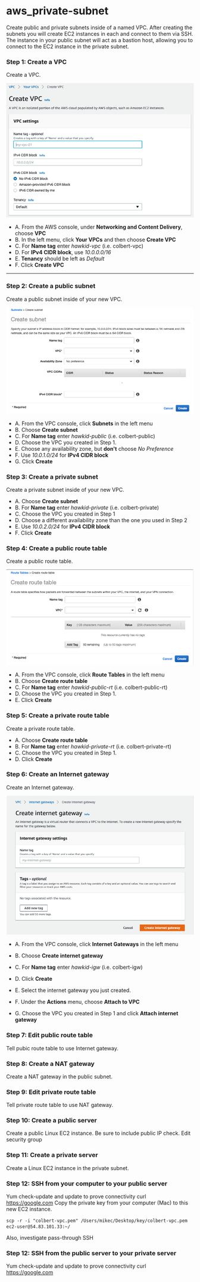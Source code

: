 # aws_private-subnet
Create public and private subnets inside of a named VPC. After creating the subnets you will create EC2 instances in each and connect to them via SSH. The instance in your public subnet will act as a bastion host, allowing you to connect to the EC2 instance in the private subnet.

### Step 1: Create a VPC
Create a VPC.

![Creating a VPC](/images/create-vpc.jpg)

* A. From the AWS console, under **Networking and Content Delivery**, choose **VPC**
* B. In the left menu, click **Your VPCs** and then choose **Create VPC**
* C. For **Name tag** enter *hawkid-vpc* (i.e. colbert-vpc)
* D. For **IPv4 CIDR block**, use *10.0.0.0/16*
* E. **Tenancy** should be left as *Default*
* F. Click **Create VPC**

***

### Step 2: Create a public subnet
Create a public subnet inside of your new VPC.

![Creating a public subnet](/images/create-subnet.jpg)

* A. From the VPC console, click **Subnets** in the left menu
* B. Choose **Create subnet**
* C. For **Name tag** enter *hawkid-public* (i.e. colbert-public)
* D. Choose the VPC you created in Step 1.
* E. Choose any availability zone, but **don't** choose *No Preference*
* F. Use *10.0.1.0/24* for **IPv4 CIDR block**
* G. Click **Create**


### Step 3: Create a private subnet
Create a private subnet inside of your new VPC.

* A. Choose **Create subnet**
* B. For **Name tag** enter *hawkid-private* (i.e. colbert-private)
* C. Choose the VPC you created in Step 1
* D. Choose a different availability zone than the one you used in Step 2
* E. Use *10.0.2.0/24* for **IPv4 CIDR block**
* F. Click **Create**


### Step 4: Create a public route table
Create a public route table.

![Creating a public route table](/images/create-route-table.jpg)

* A. From the VPC console, click **Route Tables** in the left menu
* B. Choose **Create route table**
* C. For **Name tag** enter *hawkid-public-rt* (i.e. colbert-public-rt)
* D. Choose the VPC you created in Step 1.
* E. Click **Create**


### Step 5: Create a private route table
Create a private route table.

* A. Choose **Create route table**
* B. For **Name tag** enter *hawkid-private-rt* (i.e. colbert-private-rt)
* C. Choose the VPC you created in Step 1.
* D. Click **Create**

### Step 6: Create an Internet gateway
Create an Internet gateway.

![Creating an internet gateway](/images/create-internet-gateway.jpg)

* A. From the VPC console, click **Internet Gateways** in the left menu
* B. Choose **Create internet gateway**
* C. For **Name tag** enter *hawkid-igw* (i.e. colbert-igw)
* D. Click **Create**

* E. Select the internet gateway you just created. 
* F. Under the **Actions** menu, choose **Attach to VPC**
* G. Choose the VPC you created in Step 1 and click **Attach internet gateway**


### Step 7: Edit public route table
Tell pubic route table to use Internet gateway.

### Step 8: Create a NAT gateway
Create a NAT gateway in the public subnet.

### Step 9: Edit private route table
Tell private route table to use NAT gateway.

### Step 10: Create a public server
Create a public Linux EC2 instance. Be sure to include public IP check.
Edit security group

### Step 11: Create a private server
Create a Linux EC2 instance in the private subnet.

### Step 12: SSH from your computer to your public server
Yum check-update and update to prove connectivity
curl https://google.com
Copy the private key from your computer (Mac) to this new EC2 instance.
```
scp -r -i "colbert-vpc.pem" /Users/mikec/Desktop/key/colbert-vpc.pem ec2-user@54.83.101.33:~/ 
```
Also, investigate pass-through SSH

### Step 12: SSH from the public server to your private server
Yum check-update and update to prove connectivity
curl https://google.com






